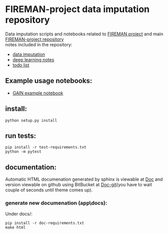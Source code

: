 # FIREMAN-project data imputation repository

Data imputation scripts and notebooks related to [FIREMAN project](https://fireman-project.eu/) and main [FIREMAN-project repository](https://github.com/5uperpalo/FIREMAN-project/)  
notes included in the repository:
* [data imputation](https://github.com/5uperpalo/FIREMAN-project_imputation/data_imputation-notes.MD)
* [deep learning notes](https://github.com/5uperpalo/FIREMAN-project_imputation/dl-notes.MD)
* [todo list](https://github.com/5uperpalo/FIREMAN-project_imputation/TODO.MD)

## Example usage notebooks:
* [GAIN example notebook](https://github.com/5uperpalo/FIREMAN-project_imputation/examples/gain_example.ipynb)

## install:
```
python setup.py install
```

## run tests:
```
pip install -r test-requirements.txt
python -m pytest
```

## documentation:
Automatic HTML documenation generated by sphinx is viewable at [Doc]() and version viewable on github using BitBucket at [Doc-git](https://htmlpreview.github.io/?https://github.com/5uperpalo/insomnia-http-server-assignment/blob/main/app/docs/_build/html/index.html)(you have to wait couple of seconds until theme comes up).


### generate new documenation (app\docs):
Under docs/:
```
pip install -r doc-requirements.txt
make html
```
